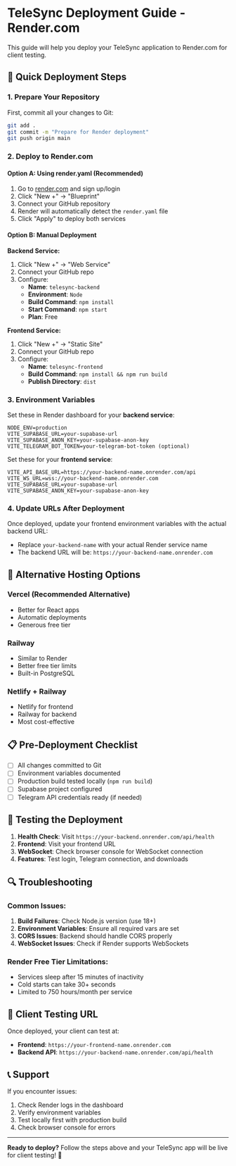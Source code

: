 # TeleSync Deployment Guide - Render.com

This guide will help you deploy your TeleSync application to Render.com for client testing.

## 🚀 Quick Deployment Steps

### 1. **Prepare Your Repository**

First, commit all your changes to Git:

```bash
git add .
git commit -m "Prepare for Render deployment"
git push origin main
```

### 2. **Deploy to Render.com**

#### Option A: Using render.yaml (Recommended)
1. Go to [render.com](https://render.com) and sign up/login
2. Click "New +" → "Blueprint"
3. Connect your GitHub repository
4. Render will automatically detect the `render.yaml` file
5. Click "Apply" to deploy both services

#### Option B: Manual Deployment

**Backend Service:**
1. Click "New +" → "Web Service"
2. Connect your GitHub repo
3. Configure:
   - **Name**: `telesync-backend`
   - **Environment**: `Node`
   - **Build Command**: `npm install`
   - **Start Command**: `npm start`
   - **Plan**: Free

**Frontend Service:**
1. Click "New +" → "Static Site"
2. Connect your GitHub repo
3. Configure:
   - **Name**: `telesync-frontend`
   - **Build Command**: `npm install && npm run build`
   - **Publish Directory**: `dist`

### 3. **Environment Variables**

Set these in Render dashboard for your **backend service**:

```
NODE_ENV=production
VITE_SUPABASE_URL=your-supabase-url
VITE_SUPABASE_ANON_KEY=your-supabase-anon-key
VITE_TELEGRAM_BOT_TOKEN=your-telegram-bot-token (optional)
```

Set these for your **frontend service**:
```
VITE_API_BASE_URL=https://your-backend-name.onrender.com/api
VITE_WS_URL=wss://your-backend-name.onrender.com
VITE_SUPABASE_URL=your-supabase-url
VITE_SUPABASE_ANON_KEY=your-supabase-anon-key
```

### 4. **Update URLs After Deployment**

Once deployed, update your frontend environment variables with the actual backend URL:
- Replace `your-backend-name` with your actual Render service name
- The backend URL will be: `https://your-backend-name.onrender.com`

## 🔧 Alternative Hosting Options

### **Vercel (Recommended Alternative)**
- Better for React apps
- Automatic deployments
- Generous free tier

### **Railway**
- Similar to Render
- Better free tier limits
- Built-in PostgreSQL

### **Netlify + Railway**
- Netlify for frontend
- Railway for backend
- Most cost-effective

## 📋 Pre-Deployment Checklist

- [ ] All changes committed to Git
- [ ] Environment variables documented
- [ ] Production build tested locally (`npm run build`)
- [ ] Supabase project configured
- [ ] Telegram API credentials ready (if needed)

## 🧪 Testing the Deployment

1. **Health Check**: Visit `https://your-backend.onrender.com/api/health`
2. **Frontend**: Visit your frontend URL
3. **WebSocket**: Check browser console for WebSocket connection
4. **Features**: Test login, Telegram connection, and downloads

## 🔍 Troubleshooting

### Common Issues:

1. **Build Failures**: Check Node.js version (use 18+)
2. **Environment Variables**: Ensure all required vars are set
3. **CORS Issues**: Backend should handle CORS properly
4. **WebSocket Issues**: Check if Render supports WebSockets

### Render Free Tier Limitations:
- Services sleep after 15 minutes of inactivity
- Cold starts can take 30+ seconds
- Limited to 750 hours/month per service

## 🎯 Client Testing URL

Once deployed, your client can test at:
- **Frontend**: `https://your-frontend-name.onrender.com`
- **Backend API**: `https://your-backend-name.onrender.com/api/health`

## 📞 Support

If you encounter issues:
1. Check Render logs in the dashboard
2. Verify environment variables
3. Test locally first with production build
4. Check browser console for errors

---

**Ready to deploy?** Follow the steps above and your TeleSync app will be live for client testing! 🚀


